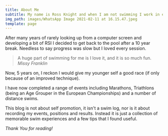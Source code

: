 ```yaml
---
title: About Me
subtitle: My name is Ross Knight and when I am not swimming I work in eCommerce.
img_path: images/WhatsApp Image 2021-02-11 at 16.15.47.jpeg
template: page
---
```

After many years of rarely looking up from a computer screen and developing a bit of RSI I decided to get back to the pool after a 10 year break. Needless to say progress was slow but I loved every session.

> A huge part of swimming for me is I love it, and it is so much fun. <cite>Missy Franklin</cite>

Now, 5 years on, I reckon I would give my younger self a good race (if only because of an improved technique).

I have now completed a range of events including Marathons, Triathlons (being an Age Grouper in the European Championships) and a number of distance swims. 

This blog is not about self promotion, it isn't a swim log, nor is it about recording my events, positions and results. Instead it is just a collection of memorable swim experiences and a few tips that I found useful.

*Thank You for reading!*
